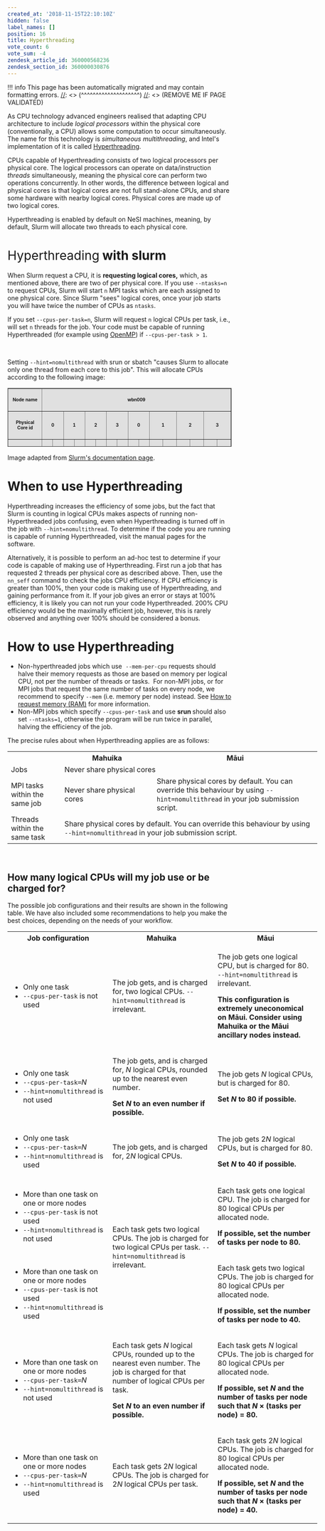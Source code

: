 ```yaml
---
created_at: '2018-11-15T22:10:10Z'
hidden: false
label_names: []
position: 16
title: Hyperthreading
vote_count: 6
vote_sum: -4
zendesk_article_id: 360000568236
zendesk_section_id: 360000030876
---
```




[//]: <> (REMOVE ME IF PAGE VALIDATED)
[//]: <> (vvvvvvvvvvvvvvvvvvvv)
!!! info
    This page has been automatically migrated and may contain formatting errors.
[//]: <> (^^^^^^^^^^^^^^^^^^^^)
[//]: <> (REMOVE ME IF PAGE VALIDATED)

<p><span style="font-weight: 400;">As CPU technology advanced </span>engineers realised that adapting CPU architecture to include <em>logical </em><span style="font-weight: 400;"><span><em>processors </em>within the physical core (conventionally, a CPU) allows </span></span>some computation to occur simultaneously<span style="font-weight: 400;"><span>.</span></span> The name for this technology is <span style="font-weight: 400;"><em style="font-weight: 400;">simultaneous multithreading</em>, and </span><span style="font-weight: 400;">Intel's implementation of it is called <a style="font-weight: 400;" href="https://en.wikipedia.org/wiki/Hyper-threading" target="_self">Hyperthreading</a>.</span></p>
<p><span style="font-weight: 400;">CPUs capable of Hyperthreading consists of two logical <span>processors per </span>physical core. The logical processors can operate on data/instruction <em>threads</em> simultaneously, meaning the physical core can perform two operations concurrently. </span><span style="font-weight: 400;">In other words, t<span>he difference between logical and physical cores is that logical cores are not full stand-alone CPUs, and share some hardware with nearby logical cores. Physical cores are made up of two logical cores.</span></span></p>
<p><span style="font-weight: 400;">Hyperthreading is enabled by default on NeSI machines, meaning, by default, Slurm will allocate two threads to each physical core. </span></p>
<h1 id="h_01HBYNN7M3G9GVHJPZ0C8VX4JW">
<span style="font-weight: 400;">Hyperthreading</span> with slurm</h1>
<p><span style="font-weight: 400;"><span>When Slurm request a CPU, it is <strong>requesting logical cores,</strong> which, as mentioned above, there are two of per physical core.</span></span><span style="font-weight: 400;"><span> If you use </span><code>--ntasks=n</code> to request CPUs, Slurm will start <code>n</code> MPI tasks which are each assigned to one physical core. Since Slurm "sees" logical cores, once your job starts you will have twice the number of CPUs as <code>ntasks</code>.</span></p>
<p><span style="font-weight: 400;">If you set <code>--cpus-per-task=n</code>, Slurm will request <code>n</code> logical CPUs per task, i.e., will set <code>n</code> threads for the job. Your code must be capable of running Hyperthreaded (for example using <a href="https://support.nesi.org.nz/hc/en-gb/articles/360001070496">OpenMP</a>) if <code>--cpus-per-task &gt; 1</code>.</span><span></span><span style="font-weight: 400;"></span></p>
<p> </p>
<p><span style="font-weight: 400;"><span>Setting <code>--hint=nomultithread</code> with srun or sbatch "causes Slurm to allocate only one thread from each core to this job". This will allocate CPUs according to the following image:</span></span></p>
<table style="height: 132px;" border="1" width="591" cellspacing="0" cellpadding="3">
<tbody>
<tr style="height: 22px;">
<td style="height: 22px; width: 164.389px;" bgcolor="#e0e0e0">
<p align="CENTER"><font size="1"><strong>Node name</strong></font></p>
</td>
<td style="height: 22px; width: 403.878px;" colspan="16" bgcolor="#e0e0e0">
<p align="CENTER"><font size="1"><strong>wbn009</strong></font></p>
</td>
</tr>
<tr style="height: 22px;">
<td style="height: 22px; width: 164.389px;" bgcolor="#e0e0e0">
<p align="CENTER"><font size="1"><strong>Physical Core id</strong></font></p>
</td>
<td style="height: 22px; width: 37.2727px;" colspan="2" bgcolor="#e0e0e0">
<p align="CENTER"><font size="1"><strong>0</strong></font></p>
</td>
<td style="height: 22px; width: 37.2727px;" colspan="2" bgcolor="#e0e0e0">
<p align="CENTER"><font size="1"><strong>1</strong></font></p>
</td>
<td style="height: 22px; width: 37.2727px;" colspan="2" bgcolor="#e0e0e0">
<p align="CENTER"><font size="1"><strong>2</strong></font></p>
</td>
<td style="height: 22px; width: 37.2727px;" colspan="2" bgcolor="#e0e0e0">
<p align="CENTER"><font size="1"><strong>3</strong></font></p>
</td>
<td style="height: 22px; width: 37.2727px;" colspan="2" bgcolor="#e0e0e0">
<p align="CENTER"><font size="1"><strong>0</strong></font></p>
</td>
<td style="height: 22px; width: 47.358px;" colspan="2" bgcolor="#e0e0e0">
<p align="CENTER"><font size="1"><strong>1</strong></font></p>
</td>
<td style="height: 22px; width: 47.358px;" colspan="2" bgcolor="#e0e0e0">
<p align="CENTER"><font size="1"><strong>2</strong></font></p>
</td>
<td style="height: 22px; width: 46.4347px;" colspan="2" bgcolor="#e0e0e0">
<p align="CENTER"><font size="1"><strong>3</strong></font></p>
</td>
</tr>
<tr style="height: 22px;">
<td style="height: 22px; width: 164.389px;" bgcolor="#e0e0e0">
<p align="CENTER"><font size="1"><strong>Logical CPU id</strong></font></p>
</td>
<td style="height: 22px; width: 13.1818px;" bgcolor="#e0e0e0">
<p align="CENTER"><font size="1"><strong>0</strong></font></p>
</td>
<td style="height: 22px; width: 13.1818px;" bgcolor="#e0e0e0">
<p align="CENTER"><font size="1"><strong>1</strong></font></p>
</td>
<td style="height: 22px; width: 13.1818px;" bgcolor="#e0e0e0">
<p align="CENTER"><font size="1"><strong>2</strong></font></p>
</td>
<td style="height: 22px; width: 13.1818px;" bgcolor="#e0e0e0">
<p align="CENTER"><font size="1"><strong>3</strong></font></p>
</td>
<td style="height: 22px; width: 13.1818px;" bgcolor="#e0e0e0">
<p align="CENTER"><font size="1"><strong>4</strong></font></p>
</td>
<td style="height: 22px; width: 13.1818px;" bgcolor="#e0e0e0">
<p align="CENTER"><font size="1"><strong>5</strong></font></p>
</td>
<td style="height: 22px; width: 13.1818px;" bgcolor="#e0e0e0">
<p align="CENTER"><font size="1"><strong>6</strong></font></p>
</td>
<td style="height: 22px; width: 13.1818px;" bgcolor="#e0e0e0">
<p align="CENTER"><font size="1"><strong>7</strong></font></p>
</td>
<td style="height: 22px; width: 13.1818px;" bgcolor="#e0e0e0">
<p align="CENTER"><font size="1"><strong>8</strong></font></p>
</td>
<td style="height: 22px; width: 13.1818px;" bgcolor="#e0e0e0">
<p align="CENTER"><font size="1"><strong>9</strong></font></p>
</td>
<td style="height: 22px; width: 18.2244px;" bgcolor="#e0e0e0">
<p align="CENTER"><font size="1"><strong>10</strong></font></p>
</td>
<td style="height: 22px; width: 18.2244px;" bgcolor="#e0e0e0">
<p align="CENTER"><font size="1"><strong>11</strong></font></p>
</td>
<td style="height: 22px; width: 18.2244px;" bgcolor="#e0e0e0">
<p align="CENTER"><font size="1"><strong>12</strong></font></p>
</td>
<td style="height: 22px; width: 18.2244px;" bgcolor="#e0e0e0">
<p align="CENTER"><font size="1"><strong>13</strong></font></p>
</td>
<td style="height: 22px; width: 18.2244px;" bgcolor="#e0e0e0">
<p align="CENTER"><font size="1"><strong>14</strong></font></p>
</td>
<td style="height: 22px; width: 17.3011px;" bgcolor="#e0e0e0">
<p align="CENTER"><font size="1"><strong>15</strong></font></p>
</td>
</tr>
<tr style="height: 22px;">
<td style="height: 22px; width: 164.389px;" bgcolor="#e0e0e0">
<p align="CENTER"><font size="1"><strong>Number of Allocated CPUs</strong></font></p>
</td>
<td style="height: 22px; width: 181.818px;" colspan="8">
<p align="CENTER"><font size="1">4</font></p>
</td>
<td style="height: 22px; width: 211.151px;" colspan="8">
<p align="CENTER"><font size="1">4</font></p>
</td>
</tr>
<tr style="height: 22px;">
<td style="height: 22px; width: 164.389px;" bgcolor="#e0e0e0">
<p align="CENTER"><font size="1"><strong>Allocated CPU ids</strong></font></p>
</td>
<td style="height: 22px; width: 181.818px;" colspan="8">
<p align="CENTER"><font size="1">0 2 4 6</font></p>
</td>
<td style="height: 22px; width: 211.151px;" colspan="8">
<p align="CENTER"><font size="1">8 10 12 14</font></p>
</td>
</tr>
</tbody>
</table>
<p><span style="font-weight: 400;"><span>Image adapted from <a href="https://slurm.schedmd.com/cpu_management.html">Slurm's documentation page</a>.</span></span></p>
<h1 id="h_01HBYVY0FAQ45YVR8GM4YFDTCY">When to use Hyperthreading</h1>
<p><span><span>Hyperthreading</span> increases the efficiency of some jobs, but the fact that Slurm is counting in logical CPUs makes aspects of running non-Hyperthreaded jobs confusing, even when Hyperthreading is turned off in the job with <code>--hint=nomultithread</code>.</span> To determine if the code you are running is capable of running <span>Hyperthreaded</span>, visit the manual pages for the software.</p>
<p><span></span>Alternatively, it is possible to perform an ad-hoc test to determine if your code is capable of making use of <span>Hyperthreading</span>. First run a job that has requested 2 threads per physical core as described above. Then, use the <span style="font-weight: 400;"><code>nn_seff</code> </span>command to check the jobs CPU <span>efficiency. If CPU efficiency</span> is greater than 100%, then your code is making use of <span>Hyperthreading, and gaining performance from it. If your job gives an error or stays at 100% efficiency, it is likely you can not run your code Hyperthreaded. 200% CPU efficiency would be the maximally efficient job, however, this is rarely observed and anything over 100% should be considered a bonus.</span></p>
<h1 id="01HBYXJXEQTAXC2C2RM97N7VWK">How to use Hyperthreading</h1>
<ul>
<li style="font-weight: 400;">
<span style="font-weight: 400;">Non-hyperthreaded jobs which use  </span><code>--mem-per-cpu</code><span style="font-weight: 400;"> requests should halve their memory requests as those are based on memory per logical CPU, not per the number of threads or tasks.  For non-MPI jobs, or for MPI jobs that request the same number of tasks on every node, we recommend to specify <code>--mem</code> (i.e. memory per node) instead. See <a href="https://support.nesi.org.nz/hc/en-gb/articles/360001108756" target="_self">How to request memory (RAM)</a> for more information.</span>
</li>
<li style="font-weight: 400;">
<span style="font-weight: 400;">Non-MPI jobs which specify </span><code>--cpus-per-task</code><span style="font-weight: 400;"> and use </span><strong>srun </strong><span style="font-weight: 400;">should also set </span><code>--ntasks=1</code><span style="font-weight: 400;">, otherwise the program will be run twice in parallel, halving the efficiency of the job.</span>
</li>
</ul>
<p><span style="font-weight: 400;">The precise rules about when Hyperthreading applies are as follows:</span></p>
<table style="width: 697px;">
<tbody>
<tr>
<th style="width: 109px;"> </th>
<th class="wysiwyg-text-align-center" style="width: 205px;">Mahuika</th>
<th class="wysiwyg-text-align-center" style="width: 376px;">Māui</th>
</tr>
<tr>
<td style="width: 109px;">Jobs</td>
<td class="wysiwyg-text-align-center" style="width: 581px;" colspan="2">Never share physical cores</td>
</tr>
<tr>
<td style="width: 109px;">MPI tasks within the same job</td>
<td class="wysiwyg-text-align-center" style="width: 205px;">Never share physical cores</td>
<td class="wysiwyg-text-align-center" style="width: 376px;">Share physical cores by default. You can override this behaviour by using <code>--hint=nomultithread</code> in your job submission script.</td>
</tr>
<tr>
<td style="width: 109px;">Threads within the same task</td>
<td class="wysiwyg-text-align-center" style="width: 581px;" colspan="2">Share physical cores by default. You can override this behaviour by using<br><code>--hint=nomultithread</code> in your job submission script.</td>
</tr>
</tbody>
</table>
<p> </p>
<h2 id="h_01HBYM07C3A28VEE90FQRBEM53">How many logical CPUs will my job use or be charged for?</h2>
<p>The possible job configurations and their results are shown in the following table. We have also included some recommendations to help you make the best choices, depending on the needs of your workflow.</p>
<table style="width: 697px;">
<tbody>
<tr>
<th class="wysiwyg-text-align-center" style="width: 221px;">Job configuration</th>
<th class="wysiwyg-text-align-center" style="width: 237px;">Mahuika</th>
<th class="wysiwyg-text-align-center" style="width: 232px;">Māui</th>
</tr>
<tr>
<td style="width: 221px;">
<ul>
<li>Only one task</li>
<li>
<code>--cpus-per-task</code> is not used</li>
</ul>
</td>
<td class="wysiwyg-text-align-center" style="width: 237px;">The job gets, and is charged for, two logical CPUs. <code>--hint=nomultithread</code> is irrelevant.</td>
<td class="wysiwyg-text-align-center" style="width: 232px;">
<p>The job gets one logical CPU, but is charged for 80.<br><code>--hint=nomultithread</code> is irrelevant.</p>
<p><span class="wysiwyg-color-red"><strong>This configuration is extremely uneconomical on Māui. Consider using Mahuika or the Māui ancillary nodes instead.</strong></span></p>
</td>
</tr>
<tr>
<td style="width: 221px;">
<ul>
<li>Only one task</li>
<li>
<code>--cpus-per-task=</code><em>N</em>
</li>
<li>
<code>--hint=nomultithread</code> is not used</li>
</ul>
</td>
<td class="wysiwyg-text-align-center" style="width: 237px;">
<p>The job gets, and is charged for, <em>N</em> logical CPUs, rounded up to the nearest even number.</p>
<p><strong>Set <em>N</em> to an even number if possible.</strong></p>
</td>
<td class="wysiwyg-text-align-center" style="width: 232px;">
<p>The job gets <em>N</em> logical CPUs, but is charged for 80.</p>
<p><strong>Set <em>N</em> to 80 if possible.</strong></p>
</td>
</tr>
<tr>
<td style="width: 221px;">
<ul>
<li>Only one task</li>
<li>
<code>--cpus-per-task=</code><em>N</em>
</li>
<li>
<code>--hint=nomultithread</code> is used</li>
</ul>
</td>
<td class="wysiwyg-text-align-center" style="width: 237px;">The job gets, and is charged for, 2<em>N</em> logical CPUs.</td>
<td class="wysiwyg-text-align-center" style="width: 232px;">
<p>The job gets 2<em>N</em> logical CPUs, but is charged for 80.</p>
<p><strong>Set <em>N</em> to 40 if possible.</strong></p>
</td>
</tr>
<tr>
<td style="width: 221px;">
<ul>
<li>More than one task on one or more nodes</li>
<li>
<code>--cpus-per-task</code> is not used</li>
<li>
<code>--hint=nomultithread</code> is not used</li>
</ul>
</td>
<td class="wysiwyg-text-align-center" style="width: 237px;" rowspan="2">
<p>Each task gets two logical CPUs. The job is charged for two logical CPUs per task. <code>--hint=nomultithread</code> is irrelevant.</p>
<p> </p>
</td>
<td class="wysiwyg-text-align-center" style="width: 232px;">
<p>Each task gets one logical CPU. The job is charged for 80 logical CPUs per allocated node.</p>
<p><strong>If possible, set the number of tasks per node to 80.</strong></p>
</td>
</tr>
<tr>
<td style="width: 221px;">
<ul>
<li>More than one task on one or more nodes</li>
<li>
<code>--cpus-per-task</code> is not used</li>
<li>
<code>--hint=nomultithread</code> is used</li>
</ul>
</td>
<td class="wysiwyg-text-align-center" style="width: 232px;">
<p>Each task gets two logical CPUs. The job is charged for 80 logical CPUs per allocated node.</p>
<p><strong>If possible, set the number of tasks per node to 40.</strong> </p>
</td>
</tr>
<tr>
<td style="width: 221px;">
<ul>
<li>More than one task on one or more nodes</li>
<li>
<code>--cpus-per-task=</code><em>N</em>
</li>
<li>
<code>--hint=nomultithread</code> is not used</li>
</ul>
</td>
<td class="wysiwyg-text-align-center" style="width: 237px;">
<p>Each task gets <em>N</em> logical CPUs, rounded up to the nearest even number. The job is charged for that number of logical CPUs per task.</p>
<p><strong>Set <em>N</em> to an even number if possible.</strong></p>
</td>
<td class="wysiwyg-text-align-center" style="width: 232px;">
<p>Each task gets <em>N</em> logical CPUs. The job is charged for 80 logical CPUs per allocated node.</p>
<p><strong>If possible, set <em>N</em> and the number of tasks per node such that <em>N</em> × (tasks per node) = 80.</strong></p>
</td>
</tr>
<tr>
<td style="width: 221px;">
<ul>
<li>More than one task on one or more nodes</li>
<li>
<code>--cpus-per-task=</code><em>N</em>
</li>
<li>
<code>--hint=nomultithread</code> is used</li>
</ul>
</td>
<td class="wysiwyg-text-align-center" style="width: 237px;">Each task gets 2<em>N</em> logical CPUs. The job is charged for 2<em>N</em> logical CPUs per task.</td>
<td class="wysiwyg-text-align-center" style="width: 232px;">
<p>Each task gets 2<em>N</em> logical CPUs. The job is charged for 80 logical CPUs per allocated node.</p>
<p><strong>If possible, set <em>N</em> and the number of tasks per node such that <em>N</em> × (tasks per node) = 40.</strong></p>
</td>
</tr>
</tbody>
</table>
<p> </p>